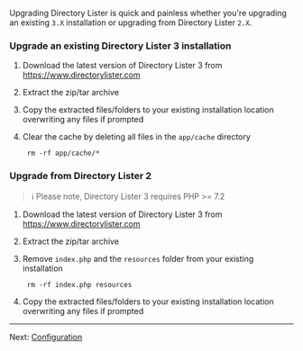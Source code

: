 Upgrading Directory Lister is quick and painless whether you're upgrading an existing `3.X` installation or upgrading from Directory Lister `2.X`.

### Upgrade an existing Directory Lister 3 installation

  1. Download the latest version of Directory Lister 3 from https://www.directorylister.com
  2. Extract the zip/tar archive
  3. Copy the extracted files/folders to your existing installation location overwriting any files if prompted
  4. Clear the cache by deleting all files in the `app/cache` directory

          rm -rf app/cache/*

### Upgrade from Directory Lister 2

> ℹ️ Please note, Directory Lister 3 requires PHP >= 7.2

  1. Download the latest version of Directory Lister 3 from https://www.directorylister.com
  2. Extract the zip/tar archive
  3. Remove `index.php` and the `resources` folder from your existing installation

          rm -rf index.php resources

  4. Copy the extracted files/folders to your existing installation location overwriting any files if prompted

---

Next: [Configuration](https://github.com/DirectoryLister/DirectoryLister/wiki/Configuration)
